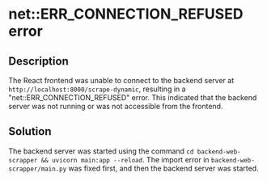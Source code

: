 # net::ERR_CONNECTION_REFUSED error

## Description
The React frontend was unable to connect to the backend server at `http://localhost:8000/scrape-dynamic`, resulting in a "net::ERR_CONNECTION_REFUSED" error. This indicated that the backend server was not running or was not accessible from the frontend.

## Solution
The backend server was started using the command `cd backend-web-scrapper && uvicorn main:app --reload`. The import error in `backend-web-scrapper/main.py` was fixed first, and then the backend server was started.
